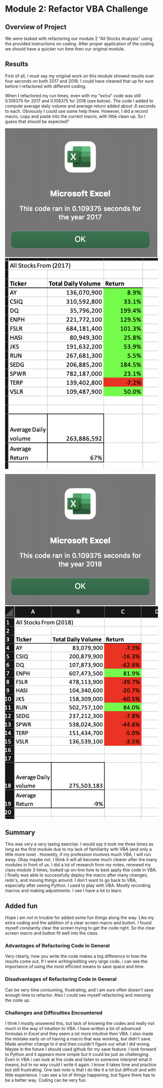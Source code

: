 # Module 2: Refactor VBA Challenge 

## Overview of Project

We were tasked with refactoring our module 2 "All Stocks Analysis" using the provided instructions on coding.  After proper application of the coding we should have a quicker run time then our original module.


## Results
First of all, I must say my original work on this module showed results over four seconds on both 2017 and 2018.  I could have cleaned that up for sure before I refactored with different coding.  

When I refactored my run times, even with my "extra" code was still 0.109375 for 2017 and 0.109375 for 2018 (see below).  The code I added to compute average daily volume and average return added about .6 seconds to each.  Obviously I could use some help there.  However, I did a record macro, copy and paste into the current macro, with little clean up.  So I guess that should be expected?  

![VBA_Challenge_2017.png](https://github.com/fatkid2x4/stock-analysis/blob/main/VBA_Challenge_2017.png)
![VBA_challenge_2017_data_results.png](https://github.com/fatkid2x4/stock-analysis/blob/main/VBA_challenge_2017_data_results.png)

![VBA_Challenge_2018_results.png](https://github.com/fatkid2x4/stock-analysis/blob/main/VBA_Challenge_2018.png)
![VBA_Challenge_2018_data_results.png](https://github.com/fatkid2x4/stock-analysis/blob/main/VBA_Challenge_2018_data_results.png)

## Summary

This was very a very taxing exercise.  I would say it took me three times as long as the first module due to my lack of familiarity with VBA (and only a little more now) . Honestly, if my profession involves much VBA, I will run away. Okay maybe not.  I think it will all become much clearer after the many modules in front of us.
I did a lot of research from my notes, renewed my class module 3 times, looked up on-line how to best apply this code in VBA.  I finally was able to successfully deploy the macro after many changes, redo's, and moving things around.
I don't want to go back to VBA, especially after seeing Python.  I used to play with VBA.  Mostly recording macros and making adjustments.  I see I have a lot to learn.

## Added fun

Hope I am not in trouble for added some fun things along the way.  Like my extra coding and the addition of a clear screen macro and button.  I found myself constantly clear the screen trying to get the code right.  So the clear screen macro and button fit well into the class.


### Advantages of Refactoring Code in General

Very clearly, how you write the code makes a big difference in how the results come out.  If I were writing/editing very large code, i can see the importance of using the most efficient means to save space and time.


### Disadvantages of Refactoring Code in General
Can be very time consuming, frustrating, and I am sure often doesn't save enough time to refactor.  Also I could see myself refactoring and messing the code up.


### Challenges and Difficulties Encountered
I think I mostly answered this, but lack of knowing the codes and really not much in the way of intuition to VBA.  I have written a lot of advanced formulas in Excel and they seem a lot more intuitive then VBA.  I also made the mistake early on of having a macro that was working, but didn't save.  Made another change to it and then couldn't figure out what I did wrong.  Maybe in the future I should used github for my save feature.  I look forward to Python and it appears more simple but it could be just as challenging.  Even in VBA i can look at the code and listen to someone interpret what it means, but in no way could I write it again.  I know it takes time and practice but still frustrating.
One last note is that I do like it a lot but difficult and with little experience.  I can see a lot of things happening, but figure there has to be a better way. Coding can be very fun.
